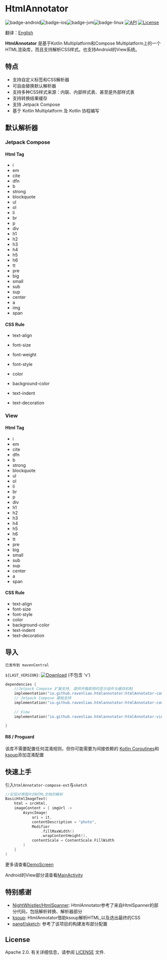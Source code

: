 # HtmlAnnotator

![badge-android](http://img.shields.io/badge/platform-android-6EDB8D.svg?style=flat)![badge-ios](http://img.shields.io/badge/platform-ios-CDCDCD.svg?style=flat)![badge-jvm](http://img.shields.io/badge/platform-jvm-DB413D.svg?style=flat)![badge-linux](http://img.shields.io/badge/platform-linux-2D3F6C.svg?style=flat)
[![API][min_api_image]][min_api_link]
[![License][license_image]][license_link]

翻译：[English](README.md)

**HtmlAnnotator** 是基于Kotlin Multiplatform和Compose Multiplatform上的一个HTML渲染库，而且支持解析CSS样式。也支持Android的View系统。


## 特点

* 支持自定义标签和CSS解析器
* 可自由替换默认解析器
* 支持多种CSS样式来源：内联、内部样式表、甚至是外部样式表
* 支持转换结果缓存
* 支持 Jetpack Compose
* 基于 Kotlin Multiplatform 及 Kotlin 协程编写

## 默认解析器
###  Jetpack Compose
#### Html Tag

- i
- em
- cite
- dfn
- b
- strong
- blockquote
- ul
- ol
- li
- br
- p
- div
- h1
- h2
- h3
- h4
- h5
- h6
- tt
- pre
- big
- small
- sub
- sup
- center
- a
- img
- span

#### CSS Rule

- text-align

- font-size

- font-weight

- font-style

- color

- background-color

- text-indent

- text-decoration

  

###  View
#### Html Tag

- i
- em
- cite
- dfn
- b
- strong
- blockquote
- ul
- ol
- li
- br
- p
- div
- h1
- h2
- h3
- h4
- h5
- h6
- tt
- pre
- big
- small
- sub
- sup
- center
- a
- span

#### CSS Rule

- text-align
- font-size
- font-style
- color
- background-color
- text-indent
- text-decoration



## 导入

`已发布到 mavenCentral`

`${LAST_VERSION}`: [![Download][version_icon]][version_link] (不包含 'v')

```kotlin
dependencies {
    //Jetpack Compose 扩展支持, 提供开箱即用的显示组件与缓存机制
    implementation("io.github.ravenliao.htmlannotator:htmlAnnotator-compose-ext:${LAST_VERSION}")
    // Jetpack Compose 基础支持
    implementation("io.github.ravenliao.htmlannotator:htmlAnnotator-compose:${LAST_VERSION}")
    
    // View
    implementation("io.github.ravenliao.htmlannotator:htmlAnnotator-view:${LAST_VERSION}")

}
```

#### R8 / Proguard

该库不需要配置任何混淆规则，但你可能需要为间接依赖的 [Kotlin Coroutines](https://github.com/Kotlin/kotlinx.coroutines/blob/master/kotlinx-coroutines-core/jvm/resources/META-INF/proguard/coroutines.pro)和[ksoup](https://github.com/fleeksoft/ksoup)添加混淆配置

## 快速上手

引入`htmlAnnotator-compose-ext`与`sketch`

```kotlin
//实现对带图片的HTML文档的解析
BasicHtmlImageText(
    html = srcHtml,
    imageContent = { imgUrl ->
        AsyncImage(
            uri = it,
            contentDescription = "photo",
            Modifier
                .fillMaxWidth()
                .wrapContentHeight(),
            contentScale = ContentScale.FillWidth
        )
    }
)
```

更多请查看[DemoScreen](./composeApp/src/commonMain/kotlin/DemoScreen.kt#L293)

Android的View部分请查看[MainActivity](./composeApp/src/androidMain/kotlin/com/ravenl/htmlannotator/MainActivity.kt#L59)

## 特别感谢

* [NightWhistler/HtmlSpanner](https://github.com/NightWhistler/HtmlSpanner): HtmlAnnotator参考了来自HtmlSpanner的部分代码，包括解析转换、解析器部分
* [ksoup](https://github.com/fleeksoft/ksoup): HtmlAnnotator借助ksoup解析HTML,以及选出最终的CSS
* [panpf/sketch](https://github.com/panpf/sketch): 参考了该项目的构建发布部分配置

## License

Apache 2.0. 有关详细信息，请参阅 [LICENSE](LICENSE) 文件.


[license_image]: https://img.shields.io/badge/License-Apache%202-blue.svg

[license_link]: https://www.apache.org/licenses/LICENSE-2.0

[version_icon]: https://img.shields.io/maven-central/v/io.github.ravenliao.htmlannotator/htmlAnnotator-core

[version_link]: https://repo1.maven.org/maven2/io/github/ravenliao/htmlannotator/

[min_api_image]: https://img.shields.io/badge/API-21%2B-orange.svg

[min_api_link]: https://android-arsenal.com/api?level=21
